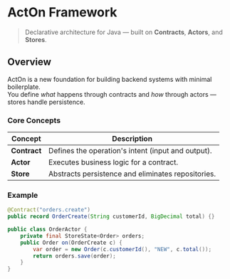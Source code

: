 # ActOn Framework

> Declarative architecture for Java — built on **Contracts**, **Actors**, and **Stores**.

## Overview

ActOn is a new foundation for building backend systems with minimal boilerplate.  
You define *what* happens through contracts and *how* through actors — stores handle persistence.

### Core Concepts

| Concept | Description |
|----------|--------------|
| **Contract** | Defines the operation's intent (input and output). |
| **Actor** | Executes business logic for a contract. |
| **Store** | Abstracts persistence and eliminates repositories. |

### Example

```java
@Contract("orders.create")
public record OrderCreate(String customerId, BigDecimal total) {}

public class OrderActor {
    private final StoreState<Order> orders;
    public Order on(OrderCreate c) {
        var order = new Order(c.customerId(), "NEW", c.total());
        return orders.save(order);
    }
}

